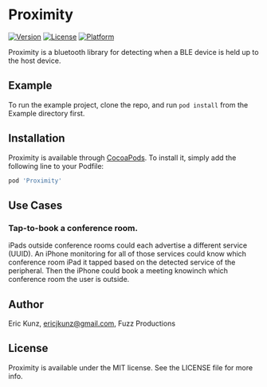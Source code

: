 # Proximity

[![Version](https://img.shields.io/cocoapods/v/Proximity.svg?style=flat)](https://cocoapods.org/pods/Proximity)
[![License](https://img.shields.io/cocoapods/l/Proximity.svg?style=flat)](https://cocoapods.org/pods/Proximity)
[![Platform](https://img.shields.io/cocoapods/p/Proximity.svg?style=flat)](https://cocoapods.org/pods/Proximity)

Proximity is a bluetooth library for detecting when a BLE device is held up to the host device.

## Example

To run the example project, clone the repo, and run `pod install` from the Example directory first.

## Installation

Proximity is available through [CocoaPods](https://cocoapods.org). To install
it, simply add the following line to your Podfile:

```ruby
pod 'Proximity'
```

## Use Cases

### Tap-to-book a conference room.
iPads outside conference rooms could each advertise a different service (UUID). An iPhone monitoring for all of those services could know which conference room iPad it tapped based on the detected service of the peripheral. Then the iPhone could book a meeting knowinch which conference room the user is outside.

## Author

Eric Kunz, ericjkunz@gmail.com, Fuzz Productions

## License

Proximity is available under the MIT license. See the LICENSE file for more info.
